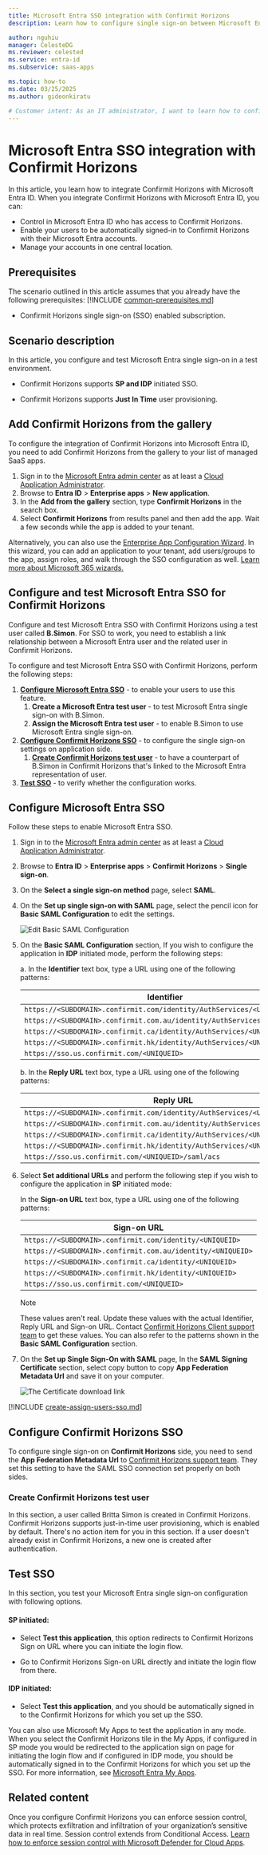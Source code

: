 ```yaml
---
title: Microsoft Entra SSO integration with Confirmit Horizons
description: Learn how to configure single sign-on between Microsoft Entra ID and Confirmit Horizons.

author: nguhiu
manager: CelesteDG
ms.reviewer: celested
ms.service: entra-id
ms.subservice: saas-apps

ms.topic: how-to
ms.date: 03/25/2025
ms.author: gideonkiratu

# Customer intent: As an IT administrator, I want to learn how to configure single sign-on between Microsoft Entra ID and Confirmit Horizons so that I can control who has access to Confirmit Horizons, enable automatic sign-in with Microsoft Entra accounts, and manage my accounts in one central location.
---
```

# Microsoft Entra SSO integration with Confirmit Horizons

In this article,  you learn how to integrate Confirmit Horizons with Microsoft Entra ID. When you integrate Confirmit Horizons with Microsoft Entra ID, you can:

* Control in Microsoft Entra ID who has access to Confirmit Horizons.
* Enable your users to be automatically signed-in to Confirmit Horizons with their Microsoft Entra accounts.
* Manage your accounts in one central location.

## Prerequisites
The scenario outlined in this article assumes that you already have the following prerequisites:
[!INCLUDE [common-prerequisites.md](~/identity/saas-apps/includes/common-prerequisites.md)]
* Confirmit Horizons single sign-on (SSO) enabled subscription.

## Scenario description

In this article,  you configure and test Microsoft Entra single sign-on in a test environment.

* Confirmit Horizons supports **SP and IDP** initiated SSO.

* Confirmit Horizons supports **Just In Time** user provisioning.

## Add Confirmit Horizons from the gallery

To configure the integration of Confirmit Horizons into Microsoft Entra ID, you need to add Confirmit Horizons from the gallery to your list of managed SaaS apps.

1. Sign in to the [Microsoft Entra admin center](https://entra.microsoft.com) as at least a [Cloud Application Administrator](~/identity/role-based-access-control/permissions-reference.md#cloud-application-administrator).
1. Browse to **Entra ID** > **Enterprise apps** > **New application**.
1. In the **Add from the gallery** section, type **Confirmit Horizons** in the search box.
1. Select **Confirmit Horizons** from results panel and then add the app. Wait a few seconds while the app is added to your tenant.

 Alternatively, you can also use the [Enterprise App Configuration Wizard](https://portal.office.com/AdminPortal/home?Q=Docs#/azureadappintegration). In this wizard, you can add an application to your tenant, add users/groups to the app, assign roles, and walk through the SSO configuration as well. [Learn more about Microsoft 365 wizards.](/microsoft-365/admin/misc/azure-ad-setup-guides)

<a name='configure-and-test-azure-ad-sso-for-confirmit-horizons'></a>

## Configure and test Microsoft Entra SSO for Confirmit Horizons

Configure and test Microsoft Entra SSO with Confirmit Horizons using a test user called **B.Simon**. For SSO to work, you need to establish a link relationship between a Microsoft Entra user and the related user in Confirmit Horizons.

To configure and test Microsoft Entra SSO with Confirmit Horizons, perform the following steps:

1. **[Configure Microsoft Entra SSO](#configure-azure-ad-sso)** - to enable your users to use this feature.
    1. **Create a Microsoft Entra test user** - to test Microsoft Entra single sign-on with B.Simon.
    1. **Assign the Microsoft Entra test user** - to enable B.Simon to use Microsoft Entra single sign-on.
1. **[Configure Confirmit Horizons SSO](#configure-confirmit-horizons-sso)** - to configure the single sign-on settings on application side.
    1. **[Create Confirmit Horizons test user](#create-confirmit-horizons-test-user)** - to have a counterpart of B.Simon in Confirmit Horizons that's linked to the Microsoft Entra representation of user.
1. **[Test SSO](#test-sso)** - to verify whether the configuration works.

<a name='configure-azure-ad-sso'></a>

## Configure Microsoft Entra SSO

Follow these steps to enable Microsoft Entra SSO.

1. Sign in to the [Microsoft Entra admin center](https://entra.microsoft.com) as at least a [Cloud Application Administrator](~/identity/role-based-access-control/permissions-reference.md#cloud-application-administrator).
1. Browse to **Entra ID** > **Enterprise apps** > **Confirmit Horizons** > **Single sign-on**.
1. On the **Select a single sign-on method** page, select **SAML**.
1. On the **Set up single sign-on with SAML** page, select the pencil icon for **Basic SAML Configuration** to edit the settings.

   ![Edit Basic SAML Configuration](common/edit-urls.png)

1. On the **Basic SAML Configuration** section, If you wish to configure the application in **IDP** initiated mode, perform the following steps:

    a. In the **Identifier** text box, type a URL using one of the following patterns:

    | **Identifier** |
    |-------|
    | `https://<SUBDOMAIN>.confirmit.com/identity/AuthServices/<UNIQUEID>` |
    | `https://<SUBDOMAIN>.confirmit.com.au/identity/AuthServices/<UNIQUEID>` |
    | `https://<SUBDOMAIN>.confirmit.ca/identity/AuthServices/<UNIQUEID>` |
    | `https://<SUBDOMAIN>.confirmit.hk/identity/AuthServices/<UNIQUEID>` |
    | `https://sso.us.confirmit.com/<UNIQUEID>` |

    b. In the **Reply URL** text box, type a URL using one of the following patterns:

    | **Reply URL** |
    |------|
    | `https://<SUBDOMAIN>.confirmit.com/identity/AuthServices/<UNIQUEID>/acs` |
    | `https://<SUBDOMAIN>.confirmit.com.au/identity/AuthServices/<UNIQUEID>/acs` |
    | `https://<SUBDOMAIN>.confirmit.ca/identity/AuthServices/<UNIQUEID>/acs` |
    | `https://<SUBDOMAIN>.confirmit.hk/identity/AuthServices/<UNIQUEID>/acs` |
    | `https://sso.us.confirmit.com/<UNIQUEID>/saml/acs` |

5. Select **Set additional URLs** and perform the following step if you wish to configure the application in **SP** initiated mode:

    In the **Sign-on URL** text box, type a URL using one of the following patterns:

    | **Sign-on URL** |
    |------|
    | `https://<SUBDOMAIN>.confirmit.com/identity/<UNIQUEID>` |
    | `https://<SUBDOMAIN>.confirmit.com.au/identity/<UNIQUEID>` |
    | `https://<SUBDOMAIN>.confirmit.ca/identity/<UNIQUEID>` |
    | `https://<SUBDOMAIN>.confirmit.hk/identity/<UNIQUEID>` |
    | `https://sso.us.confirmit.com/<UNIQUEID>` |
    
    > [!NOTE]
    > These values aren't real. Update these values with the actual Identifier, Reply URL and Sign-on URL. Contact [Confirmit Horizons Client support team](mailto:support@confirmit.com) to get these values. You can also refer to the patterns shown in the **Basic SAML Configuration** section.

4. On the **Set up Single Sign-On with SAML** page, In the **SAML Signing Certificate** section, select copy button to copy **App Federation Metadata Url** and save it on your computer.

    ![The Certificate download link](common/copy-metadataurl.png)

<a name='create-an-azure-ad-test-user'></a>

[!INCLUDE [create-assign-users-sso.md](~/identity/saas-apps/includes/create-assign-users-sso.md)]

## Configure Confirmit Horizons SSO

To configure single sign-on on **Confirmit Horizons** side, you need to send the **App Federation Metadata Url** to [Confirmit Horizons support team](mailto:support@confirmit.com). They set this setting to have the SAML SSO connection set properly on both sides.

### Create Confirmit Horizons test user

In this section, a user called Britta Simon is created in Confirmit Horizons. Confirmit Horizons supports just-in-time user provisioning, which is enabled by default. There's no action item for you in this section. If a user doesn't already exist in Confirmit Horizons, a new one is created after authentication.

## Test SSO

In this section, you test your Microsoft Entra single sign-on configuration with following options. 

#### SP initiated:

* Select **Test this application**, this option redirects to Confirmit Horizons Sign on URL where you can initiate the login flow.  

* Go to Confirmit Horizons Sign-on URL directly and initiate the login flow from there.

#### IDP initiated:

* Select **Test this application**, and you should be automatically signed in to the Confirmit Horizons for which you set up the SSO. 

You can also use Microsoft My Apps to test the application in any mode. When you select the Confirmit Horizons tile in the My Apps, if configured in SP mode you would be redirected to the application sign on page for initiating the login flow and if configured in IDP mode, you should be automatically signed in to the Confirmit Horizons for which you set up the SSO. For more information, see [Microsoft Entra My Apps](/azure/active-directory/manage-apps/end-user-experiences#azure-ad-my-apps).

## Related content

Once you configure Confirmit Horizons you can enforce session control, which protects exfiltration and infiltration of your organization’s sensitive data in real time. Session control extends from Conditional Access. [Learn how to enforce session control with Microsoft Defender for Cloud Apps](/cloud-app-security/proxy-deployment-aad).
